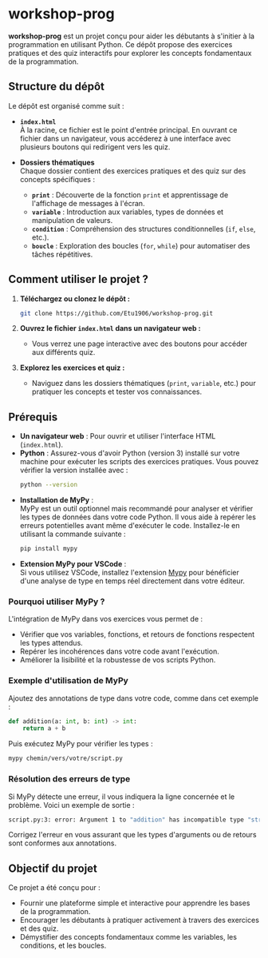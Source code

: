 # workshop-prog

**workshop-prog** est un projet conçu pour aider les débutants à s'initier à la programmation en utilisant Python. Ce dépôt propose des exercices pratiques et des quiz interactifs pour explorer les concepts fondamentaux de la programmation.

## Structure du dépôt

Le dépôt est organisé comme suit :

- **`index.html`**  
  À la racine, ce fichier est le point d'entrée principal. En ouvrant ce fichier dans un navigateur, vous accéderez à une interface avec plusieurs boutons qui redirigent vers les quiz.

- **Dossiers thématiques**  
  Chaque dossier contient des exercices pratiques et des quiz sur des concepts spécifiques :
  - **`print`** : Découverte de la fonction `print` et apprentissage de l'affichage de messages à l'écran.
  - **`variable`** : Introduction aux variables, types de données et manipulation de valeurs.
  - **`condition`** : Compréhension des structures conditionnelles (`if`, `else`, etc.).
  - **`boucle`** : Exploration des boucles (`for`, `while`) pour automatiser des tâches répétitives.

## Comment utiliser le projet ?

1. **Téléchargez ou clonez le dépôt :**

   ```bash
   git clone https://github.com/Etu1906/workshop-prog.git
   ```

2. **Ouvrez le fichier `index.html` dans un navigateur web :**

   - Vous verrez une page interactive avec des boutons pour accéder aux différents quiz.

3. **Explorez les exercices et quiz :**
   - Naviguez dans les dossiers thématiques (`print`, `variable`, etc.) pour pratiquer les concepts et tester vos connaissances.

## Prérequis

- **Un navigateur web** : Pour ouvrir et utiliser l'interface HTML (`index.html`).
- **Python** : Assurez-vous d'avoir Python (version 3) installé sur votre machine pour exécuter les scripts des exercices pratiques. Vous pouvez vérifier la version installée avec :
  ```bash
  python --version
  ```
- **Installation de MyPy** :  
  MyPy est un outil optionnel mais recommandé pour analyser et vérifier les types de données dans votre code Python. Il vous aide à repérer les erreurs potentielles avant même d'exécuter le code. Installez-le en utilisant la commande suivante :
  ```bash
  pip install mypy
  ```
- **Extension MyPy pour VSCode** :  
  Si vous utilisez VSCode, installez l'extension [Mypy](https://marketplace.visualstudio.com/items?itemName=matangover.mypy) pour bénéficier d'une analyse de type en temps réel directement dans votre éditeur.

### Pourquoi utiliser MyPy ?

L'intégration de MyPy dans vos exercices vous permet de :

- Vérifier que vos variables, fonctions, et retours de fonctions respectent les types attendus.
- Repérer les incohérences dans votre code avant l'exécution.
- Améliorer la lisibilité et la robustesse de vos scripts Python.

### Exemple d'utilisation de MyPy

Ajoutez des annotations de type dans votre code, comme dans cet exemple :

```python
def addition(a: int, b: int) -> int:
    return a + b
```

Puis exécutez MyPy pour vérifier les types :

```bash
mypy chemin/vers/votre/script.py
```

### Résolution des erreurs de type

Si MyPy détecte une erreur, il vous indiquera la ligne concernée et le problème. Voici un exemple de sortie :

```bash
script.py:3: error: Argument 1 to "addition" has incompatible type "str"; expected "int"
```

Corrigez l'erreur en vous assurant que les types d'arguments ou de retours sont conformes aux annotations.

## Objectif du projet

Ce projet a été conçu pour :

- Fournir une plateforme simple et interactive pour apprendre les bases de la programmation.
- Encourager les débutants à pratiquer activement à travers des exercices et des quiz.
- Démystifier des concepts fondamentaux comme les variables, les conditions, et les boucles.
